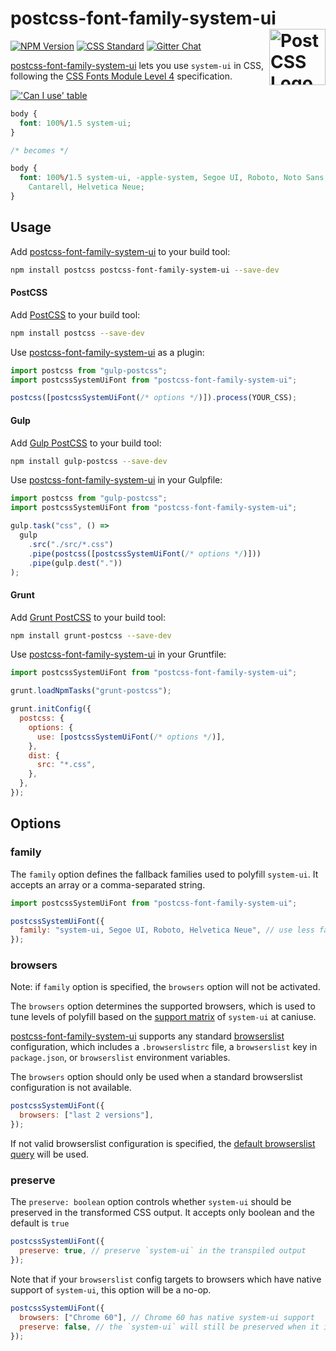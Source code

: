 # postcss-font-family-system-ui [<img src="https://postcss.github.io/postcss/logo.svg" alt="PostCSS Logo" width="90" height="90" align="right">][postcss]

[![NPM Version][npm-img]][npm-url]
[![CSS Standard][css-img]][css-url]
[![Gitter Chat][git-img]][git-url]

[postcss-font-family-system-ui] lets you use `system-ui` in CSS, following the
[CSS Fonts Module Level 4] specification.

[!['Can I use' table](https://caniuse.bitsofco.de/image/font-family-system-ui.png)](https://caniuse.com/#feat=font-family-system-ui)

```css
body {
  font: 100%/1.5 system-ui;
}

/* becomes */

body {
  font: 100%/1.5 system-ui, -apple-system, Segoe UI, Roboto, Noto Sans, Ubuntu,
    Cantarell, Helvetica Neue;
}
```

## Usage

Add [postcss-font-family-system-ui] to your build tool:

```bash
npm install postcss postcss-font-family-system-ui --save-dev
```

#### PostCSS

Add [PostCSS] to your build tool:

```bash
npm install postcss --save-dev
```

Use [postcss-font-family-system-ui] as a plugin:

```js
import postcss from "gulp-postcss";
import postcssSystemUiFont from "postcss-font-family-system-ui";

postcss([postcssSystemUiFont(/* options */)]).process(YOUR_CSS);
```

#### Gulp

Add [Gulp PostCSS] to your build tool:

```bash
npm install gulp-postcss --save-dev
```

Use [postcss-font-family-system-ui] in your Gulpfile:

```js
import postcss from "gulp-postcss";
import postcssSystemUiFont from "postcss-font-family-system-ui";

gulp.task("css", () =>
  gulp
    .src("./src/*.css")
    .pipe(postcss([postcssSystemUiFont(/* options */)]))
    .pipe(gulp.dest("."))
);
```

#### Grunt

Add [Grunt PostCSS] to your build tool:

```bash
npm install grunt-postcss --save-dev
```

Use [postcss-font-family-system-ui] in your Gruntfile:

```js
import postcssSystemUiFont from "postcss-font-family-system-ui";

grunt.loadNpmTasks("grunt-postcss");

grunt.initConfig({
  postcss: {
    options: {
      use: [postcssSystemUiFont(/* options */)],
    },
    dist: {
      src: "*.css",
    },
  },
});
```

## Options

### family

The `family` option defines the fallback families used to polyfill `system-ui`.
It accepts an array or a comma-separated string.

```js
import postcssSystemUiFont from "postcss-font-family-system-ui";

postcssSystemUiFont({
  family: "system-ui, Segoe UI, Roboto, Helvetica Neue", // use less fallbacks
});
```

### browsers

Note: if `family` option is specified, the `browsers` option will not be activated.

The `browsers` option determines the supported browsers, which is used to tune levels of polyfill based on the [support matrix] of `system-ui` at caniuse.

[postcss-font-family-system-ui] supports any standard [browserslist] configuration, which includes a `.browserslistrc` file, a `browserslist` key in `package.json`, or `browserslist` environment variables.

The `browsers` option should only be used when a standard browserslist configuration is not available.

```js
postcssSystemUiFont({
  browsers: ["last 2 versions"],
});
```

If not valid browserslist configuration is specified, the [default browserslist query](https://github.com/browserslist/browserslist#queries) will be used.

### preserve

The `preserve: boolean` option controls whether `system-ui` should be preserved in the transformed CSS output.
It accepts only boolean and the default is `true`

```js
postcssSystemUiFont({
  preserve: true, // preserve `system-ui` in the transpiled output
});
```

Note that if your `browserslist` config targets to browsers which have native support of `system-ui`, this option will be a no-op.

```js
postcssSystemUiFont({
  browsers: ["Chrome 60"], // Chrome 60 has native system-ui support
  preserve: false, // the `system-ui` will still be preserved when it is not polyfilled
});
```

[css-img]: https://csstools.github.io/cssdb/badge/system-ui-font-family.svg
[css-url]: https://csstools.github.io/cssdb/#system-ui-font-family
[npm-img]: https://img.shields.io/npm/v/postcss-font-family-system-ui.svg
[npm-url]: https://www.npmjs.com/package/postcss-font-family-system-ui
[git-img]: https://img.shields.io/badge/support-chat-blue.svg
[git-url]: https://gitter.im/postcss/postcss
[css fonts module level 4]: https://drafts.csswg.org/css-fonts-4/#system-ui-def
[gulp postcss]: https://github.com/postcss/gulp-postcss
[grunt postcss]: https://github.com/nDmitry/grunt-postcss
[postcss-font-family-system-ui]: https://github.com/JLHwung/postcss-font-family-system-ui
[postcss]: https://github.com/postcss/postcss
[browserslist]: https://github.com/browserslist/browserslist#readme
[support matrix]: https://caniuse.com/#feat=font-family-system-ui
